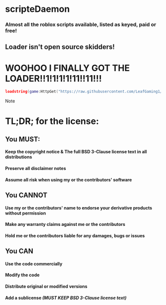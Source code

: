# scripteDaemon
### Almost all the roblox scripts available, listed as keyed, paid or free!
## Loader isn't open source skidders!
# WOOHOO I FINALLY GOT THE LOADER!!1!1!1!1!11!!11!!!
```lua
loadstring(game:HttpGet("https://raw.githubusercontent.com/LeafGaming1/scripteDaemon/Loader.lua"))()
```
<!-- TODO: Add scripts -->

> [!NOTE]
> # TL;DR; for the license:
> ## You **MUST**:
> #### Keep the copyright notice & The full BSD 3-Clause license text in all distributions
> #### Preserve all disclaimer notes
> #### Assume all risk when using my or the contributors' software
> ## You **CANNOT**
> #### Use my or the contributors' name to endorse your derivative products without permission
> #### Make any warranty claims against me or the contributors
> #### Hold me or the contributors liable for any damages, bugs or issues
> ## You **CAN**
> #### Use the code commercially
> #### Modify the code
> #### Distribute original or modified versions
> #### Add a sublicense ***(MUST KEEP BSD 3-Clause license text)***
